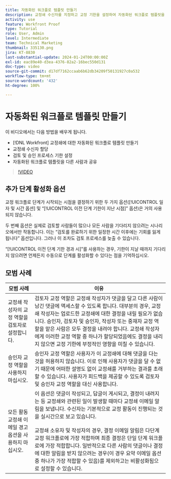 ```yaml
---
title: 자동화된 워크플로 템플릿 만들기
description: 교정쇄 수신자를 지정하고 교정 기한을 설정하여 자동화된 워크플로 템플릿을 만드는 방법을 알아봅니다. 그런 다음 템플릿을 다른 사용자와 공유합니다.
activity: use
feature: Workfront Proof
type: Tutorial
role: User, Admin
level: Intermediate
team: Technical Marketing
thumbnail: 335130.png
jira: KT-8830
last-substantial-update: 2024-01-24T00:00:00Z
exl-id: eac89e40-d3ea-4376-82a2-16bec550d131
doc-type: video
source-git-commit: d17df7162ccaab6b62db34209f50131927c0a532
workflow-type: tm+mt
source-wordcount: '432'
ht-degree: 100%

---
```


# 자동화된 워크플로 템플릿 만들기

이 비디오에서는 다음 방법을 배우게 됩니다.

* [!DNL  Workfront] 교정쇄에 대한 자동화된 워크플로 템플릿 만들기
* 교정쇄 수신자 할당
* 검토 및 승인 프로세스 기한 설정
* 자동화된 워크플로 템플릿을 다른 사람과 공유

>[!VIDEO](https://video.tv.adobe.com/v/335130/?quality=12&learn=on&enablevpops)

## 추가 단계 활성화 옵션

교정 워크플로 단계가 시작되는 시점을 결정하기 위한 두 가지 옵션([!UICONTROL 일자 및 시간 옵션] 및 “[!UICONTROL 이전 단계 기한이 지난 시점]” 옵션)은 거의 사용되지 않습니다.

두 번째 옵션은 실제로 검토할 사람들이 많으나 모든 사람을 기다리지 않으려는 시나리오에서만 작동합니다. 이는 “검토를 완료하기 위한 일정한 시간 이후에는 기회를 잃게 됩니다” 옵션입니다. 그러나 이 조차도 검토 프로세스를 늦출 수 있습니다.

“[!UICONTROL 이전 단계 기한 경과 시]”를 사용하는 경우, 기한이 지날 때까지 기다리지 않으려면 언제든지 수동으로 단계를 활성화할 수 있다는 점을 기억하십시오.

## 모범 사례

| 모범 사례 | 이유 |
|---|---|
| 교정쇄 작성자의 교정 역할을 검토자로 설정합니다. | 검토자 교정 역할은 교정쇄 작성자가 댓글을 달고 다른 사람이 남긴 댓글에 액세스할 수 있도록 합니다. 대부분의 경우, 교정쇄 작성자는 업로드한 교정쇄에 대한 결정을 내릴 필요가 없습니다. 승인자, 검토자 및 승인자, 작성자 또는 중재자 교정 역할을 맡은 사람은 모두 결정을 내려야 합니다. 교정쇄 작성자에게 이러한 교정 역할 중 하나가 할당되었음에도 결정을 내리지 않으면 교정 기한에 부정적인 영향을 미칠 수 있습니다. |
| 승인자 교정 역할을 사용하지 마십시오. | 승인자 교정 역할은 사용자가 이 교정쇄에 대해 댓글을 다는 것을 허용하지 않습니다. 이로 인해 사용자가 댓글을 달 수 없기 때문에 어떠한 설명도 없이 교정쇄를 거부하는 결과를 초래할 수 있습니다. 사용자가 피드백을 제공할 수 있도록 검토자 및 승인자 교정 역할을 대신 사용합니다. |
| 모든 활동 교정쇄 이메일 경고 옵션을 사용하지 마십시오. | 이 옵션은 댓글이 작성되고, 답글이 게시되고, 결정이 내려지는 등 교정쇄와 관련된 일이 발생할 때마다 교정쇄 이메일 알림을 보냅니다. 수신자는 기본적으로 교정 활동이 진행되는 것을 실시간으로 보고 있습니다.<br><br>교정쇄 소유자 및 작성자의 경우, 결정 이메일 알림은 다단계 교정 워크플로에 가장 적합하며 최종 결정은 단일 단계 워크플로에 가장 적합합니다. 일반적으로 다른 사람의 댓글이나 결정에 대한 알림을 받지 않으려는 경우(이 경우 요약 이메일 옵션 중 하나가 가장 적합할 수 있음)를 제외하고는 비활성화됨으로 설정할 수 있습니다. |
